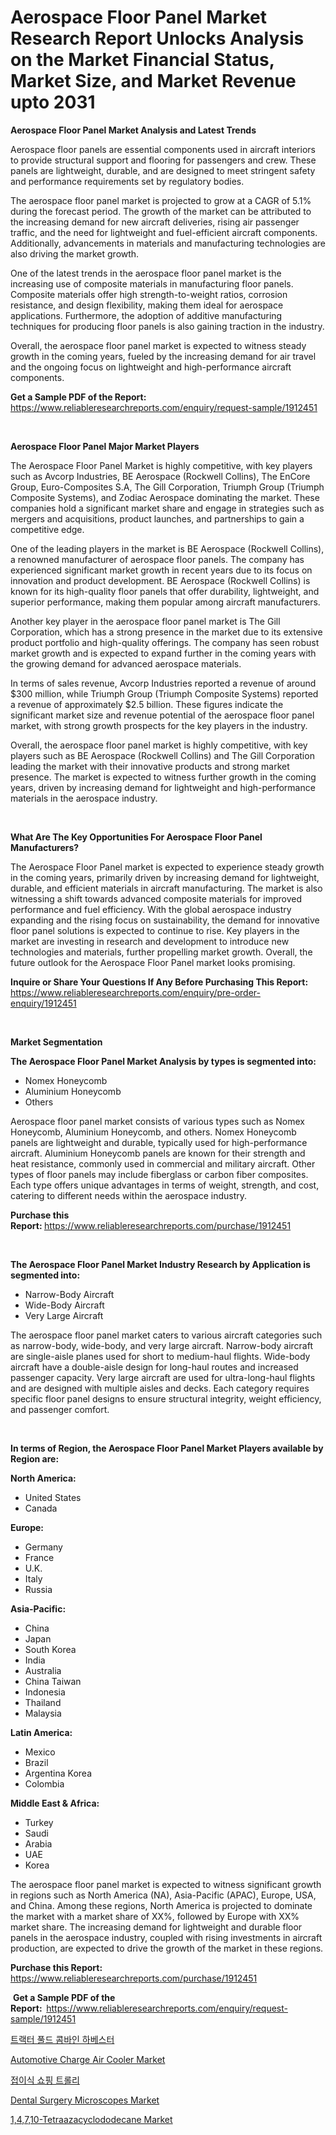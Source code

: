<p><h1>Aerospace Floor Panel Market Research Report Unlocks Analysis on the Market Financial Status, Market Size, and Market Revenue upto 2031</h1></p><p><strong>Aerospace Floor Panel Market Analysis and Latest Trends</strong></p>
<p><p>Aerospace floor panels are essential components used in aircraft interiors to provide structural support and flooring for passengers and crew. These panels are lightweight, durable, and are designed to meet stringent safety and performance requirements set by regulatory bodies.</p><p>The aerospace floor panel market is projected to grow at a CAGR of 5.1% during the forecast period. The growth of the market can be attributed to the increasing demand for new aircraft deliveries, rising air passenger traffic, and the need for lightweight and fuel-efficient aircraft components. Additionally, advancements in materials and manufacturing technologies are also driving the market growth.</p><p>One of the latest trends in the aerospace floor panel market is the increasing use of composite materials in manufacturing floor panels. Composite materials offer high strength-to-weight ratios, corrosion resistance, and design flexibility, making them ideal for aerospace applications. Furthermore, the adoption of additive manufacturing techniques for producing floor panels is also gaining traction in the industry.</p><p>Overall, the aerospace floor panel market is expected to witness steady growth in the coming years, fueled by the increasing demand for air travel and the ongoing focus on lightweight and high-performance aircraft components.</p></p>
<p><strong>Get a Sample PDF of the Report:&nbsp;</strong> <a href="https://www.reliableresearchreports.com/enquiry/request-sample/1912451">https://www.reliableresearchreports.com/enquiry/request-sample/1912451</a></p>
<p>&nbsp;</p>
<p><strong>Aerospace Floor Panel Major Market Players</strong></p>
<p><p>The Aerospace Floor Panel Market is highly competitive, with key players such as Avcorp Industries, BE Aerospace (Rockwell Collins), The EnCore Group, Euro-Composites S.A, The Gill Corporation, Triumph Group (Triumph Composite Systems), and Zodiac Aerospace dominating the market. These companies hold a significant market share and engage in strategies such as mergers and acquisitions, product launches, and partnerships to gain a competitive edge.</p><p>One of the leading players in the market is BE Aerospace (Rockwell Collins), a renowned manufacturer of aerospace floor panels. The company has experienced significant market growth in recent years due to its focus on innovation and product development. BE Aerospace (Rockwell Collins) is known for its high-quality floor panels that offer durability, lightweight, and superior performance, making them popular among aircraft manufacturers.</p><p>Another key player in the aerospace floor panel market is The Gill Corporation, which has a strong presence in the market due to its extensive product portfolio and high-quality offerings. The company has seen robust market growth and is expected to expand further in the coming years with the growing demand for advanced aerospace materials.</p><p>In terms of sales revenue, Avcorp Industries reported a revenue of around $300 million, while Triumph Group (Triumph Composite Systems) reported a revenue of approximately $2.5 billion. These figures indicate the significant market size and revenue potential of the aerospace floor panel market, with strong growth prospects for the key players in the industry.</p><p>Overall, the aerospace floor panel market is highly competitive, with key players such as BE Aerospace (Rockwell Collins) and The Gill Corporation leading the market with their innovative products and strong market presence. The market is expected to witness further growth in the coming years, driven by increasing demand for lightweight and high-performance materials in the aerospace industry.</p></p>
<p>&nbsp;</p>
<p><strong>What Are The Key Opportunities For Aerospace Floor Panel Manufacturers?</strong></p>
<p><p>The Aerospace Floor Panel market is expected to experience steady growth in the coming years, primarily driven by increasing demand for lightweight, durable, and efficient materials in aircraft manufacturing. The market is also witnessing a shift towards advanced composite materials for improved performance and fuel efficiency. With the global aerospace industry expanding and the rising focus on sustainability, the demand for innovative floor panel solutions is expected to continue to rise. Key players in the market are investing in research and development to introduce new technologies and materials, further propelling market growth. Overall, the future outlook for the Aerospace Floor Panel market looks promising.</p></p>
<p><strong>Inquire or Share Your Questions If Any Before Purchasing This Report:</strong> <a href="https://www.reliableresearchreports.com/enquiry/pre-order-enquiry/1912451">https://www.reliableresearchreports.com/enquiry/pre-order-enquiry/1912451</a></p>
<p>&nbsp;</p>
<p><strong>Market Segmentation</strong></p>
<p><strong>The Aerospace Floor Panel Market Analysis by types is segmented into:</strong></p>
<p><ul><li>Nomex Honeycomb</li><li>Aluminium Honeycomb</li><li>Others</li></ul></p>
<p><p>Aerospace floor panel market consists of various types such as Nomex Honeycomb, Aluminium Honeycomb, and others. Nomex Honeycomb panels are lightweight and durable, typically used for high-performance aircraft. Aluminium Honeycomb panels are known for their strength and heat resistance, commonly used in commercial and military aircraft. Other types of floor panels may include fiberglass or carbon fiber composites. Each type offers unique advantages in terms of weight, strength, and cost, catering to different needs within the aerospace industry.</p></p>
<p><strong>Purchase this Report:&nbsp;</strong><a href="https://www.reliableresearchreports.com/purchase/1912451">https://www.reliableresearchreports.com/purchase/1912451</a></p>
<p>&nbsp;</p>
<p><strong>The Aerospace Floor Panel Market Industry Research by Application is segmented into:</strong></p>
<p><ul><li>Narrow-Body Aircraft</li><li>Wide-Body Aircraft</li><li>Very Large Aircraft</li></ul></p>
<p><p>The aerospace floor panel market caters to various aircraft categories such as narrow-body, wide-body, and very large aircraft. Narrow-body aircraft are single-aisle planes used for short to medium-haul flights. Wide-body aircraft have a double-aisle design for long-haul routes and increased passenger capacity. Very large aircraft are used for ultra-long-haul flights and are designed with multiple aisles and decks. Each category requires specific floor panel designs to ensure structural integrity, weight efficiency, and passenger comfort.</p></p>
<p>&nbsp;</p>
<p><strong>In terms of Region, the Aerospace Floor Panel Market Players available by Region are:</strong></p>
<p>
    <p> <strong> North America: </strong>
        <ul>
            <li>United States</li>
            <li>Canada</li>
        </ul>
        </p> 
    <p> <strong> Europe: </strong>
        <ul>
            <li>Germany</li>
            <li>France</li>
            <li>U.K.</li>
            <li>Italy</li>
            <li>Russia</li>
        </ul>
        </p> 
    <p> <strong> Asia-Pacific: </strong>
        <ul>
            <li>China</li>
            <li>Japan</li>
            <li>South Korea</li>
            <li>India</li>
            <li>Australia</li>
            <li>China Taiwan</li>
            <li>Indonesia</li>
            <li>Thailand</li>
            <li>Malaysia</li>
        </ul>
        </p> 
    <p> <strong> Latin America: </strong>
        <ul>
            <li>Mexico</li>
            <li>Brazil</li>
            <li>Argentina Korea</li>
            <li>Colombia</li>
        </ul>
        </p> 
    <p> <strong> Middle East & Africa: </strong>
        <ul>
            <li>Turkey</li>
            <li>Saudi</li>
            <li>Arabia</li>
            <li>UAE</li>
            <li>Korea</li>
        </ul>
    </p>
    </p>
<p><p>The aerospace floor panel market is expected to witness significant growth in regions such as North America (NA), Asia-Pacific (APAC), Europe, USA, and China. Among these regions, North America is projected to dominate the market with a market share of XX%, followed by Europe with XX% market share. The increasing demand for lightweight and durable floor panels in the aerospace industry, coupled with rising investments in aircraft production, are expected to drive the growth of the market in these regions.</p></p>
<p><strong>Purchase this Report: </strong><a href="https://www.reliableresearchreports.com/purchase/1912451">https://www.reliableresearchreports.com/purchase/1912451</a></p>
<p>&nbsp;<strong>Get a Sample PDF of the Report:&nbsp;&nbsp;</strong><a href="https://www.reliableresearchreports.com/enquiry/request-sample/1912451">https://www.reliableresearchreports.com/enquiry/request-sample/1912451</a></p>
<p><strong></strong></p>
<p><p><a href="https://medium.com/@evelin_theprince/%ED%8A%B8%EB%9E%99%ED%84%B0%EB%A5%BC-%EB%8B%B9%EA%B2%A8-%EC%82%AC%EC%9A%A9%ED%95%98%EB%8A%94-%EC%BD%A4%EB%B0%94%EC%9D%B8-%EC%88%98%ED%99%95%EA%B8%B0%EC%9D%98-%EC%8B%9C%EC%9E%A5-%EB%B6%84%EC%84%9D-%EA%B7%B8-%EC%97%B0%ED%8F%89%EA%B7%A0-%EC%84%B1%EC%9E%A5%EC%9C%A8-cagr-%EC%8B%9C%EC%9E%A5-%EC%84%B8%EB%B6%84%ED%99%94-%EB%B0%8F-%EA%B8%80%EB%A1%9C%EB%B2%8C-%EC%82%B0%EC%97%85-%EA%B0%9C%EC%9A%94-51372b18eff1">트랙터 풀드 콤바인 하베스터</a></p><p><a href="https://github.com/zjyglelu/Market-Research-Report-List-1/blob/main/automotive-charge-air-cooler-market.md">Automotive Charge Air Cooler Market</a></p><p><a href="https://medium.com/@evelin_theprince/%EC%A0%91%EC%9D%B4%EC%8B%9D-%EC%87%BC%ED%95%91-%EC%B9%B4%ED%8A%B8-%EC%8B%9C%EC%9E%A5-%EB%B6%84%EC%84%9D-%EA%B8%80%EB%A1%9C%EB%B2%8C-%EC%82%B0%EC%97%85-%EC%A0%84%EB%A7%9D-%EB%B0%8F-%EC%98%88%EC%B8%A1-2024%EB%85%84%EB%B6%80%ED%84%B0-2031%EB%85%84%EA%B9%8C%EC%A7%80-796691c002c7">접이식 쇼핑 트롤리</a></p><p><a href="https://gratis-rainforest-2ca.notion.site/Dental-Surgery-Microscopes-Market-Provides-a-Comprehensive-Analysis-Including-a-Macro-Overview-of-th-0ee264fd7b684e9d93660f6492065da5">Dental Surgery Microscopes Market</a></p><p><a href="https://view.publitas.com/reportprime-1/14-710-tetraazacyclododecane-market-size-and-growth-market-segmentation-regional-and-country-breakdowns-and-market-trends-for-period-from-2023-2030/">1,4,7,10-Tetraazacyclododecane Market</a></p></p>